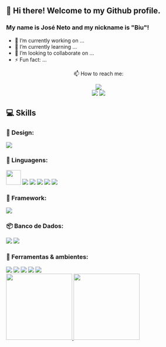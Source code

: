 ## 👋 Hi there! Welcome to my Github profile.
### My name is José Neto and my nickname is "Biu"!

<!--
**Joseneeto/Joseneeto** is a ✨ _special_ ✨ repository because its `README.md` (this file) appears on your GitHub profile.

Here are some ideas to get you started:


- 🤔 I’m looking for help with ...
- 💬 Ask me about ...
- 😄 Pronouns: ...

-->


- 🔭 I’m currently working on ...
- 🌱 I’m currently learning ...
- 👯 I’m looking to collaborate on ...
- ⚡ Fun fact: ...

<div align='center'>
📫 How to reach me:

  <a href="https://www.linkedin.com/in/josé-neto-94b065198/" target="_blank"><img src="https://img.shields.io/badge/-LinkedIn-%230077B5?style=for-the-badge&logo=linkedin&logoColor=white" target="_blank"></a>  
  <a href = "mailto:contato@joseneto002@gmail.com"><img src="https://img.shields.io/badge/Gmail-D14836?style=for-the-badge&logo=gmail&logoColor=white" target="_blank"></a> 
  <a href="https://instagram.com/ze.neeto" target="_blank"><img src="https://img.shields.io/badge/-Instagram-%23E4405F?style=for-the-badge&logo=instagram&logoColor=white" target="_blank"></a>

</div>

## 💻 Skills

### 🎨 Design:
  
  <img src="https://cdn.jsdelivr.net/gh/devicons/devicon/icons/figma/figma-original.svg" />
          

### 💬 Linguagens:

  <img src="https://cdn.jsdelivr.net/gh/devicons/devicon/icons/java/java-original.svg" width="40" height="40"/> 
  <img src="https://cdn.jsdelivr.net/gh/devicons/devicon/icons/c/c-original.svg" />
  <img src="https://cdn.jsdelivr.net/gh/devicons/devicon/icons/html5/html5-original-wordmark.svg" />
  <img src="https://cdn.jsdelivr.net/gh/devicons/devicon/icons/css3/css3-original-wordmark.svg" />
  <img src="https://cdn.jsdelivr.net/gh/devicons/devicon/icons/javascript/javascript-original.svg" />
  <img src="https://cdn.jsdelivr.net/gh/devicons/devicon/icons/python/python-original-wordmark.svg" />
          

### 🔨 Framework:

  <img src="https://cdn.jsdelivr.net/gh/devicons/devicon/icons/spring/spring-original-wordmark.svg" />
          

### 📦 Banco de Dados:

  <img src="https://cdn.jsdelivr.net/gh/devicons/devicon/icons/mysql/mysql-original-wordmark.svg" />
  <img src="https://cdn.jsdelivr.net/gh/devicons/devicon/icons/postgresql/postgresql-original-wordmark.svg" />
          
          

### 🔧 Ferramentas & ambientes:

  <img src="https://cdn.jsdelivr.net/gh/devicons/devicon/icons/vscode/vscode-original-wordmark.svg" />
  <img src="https://cdn.jsdelivr.net/gh/devicons/devicon/icons/git/git-plain-wordmark.svg" />
  <img src="https://cdn.jsdelivr.net/gh/devicons/devicon/icons/linux/linux-original.svg" /> 
  <img src="https://cdn.jsdelivr.net/gh/devicons/devicon/icons/ubuntu/ubuntu-plain-wordmark.svg" />      
  <img src="https://cdn.jsdelivr.net/gh/devicons/devicon/icons/docker/docker-original-wordmark.svg" />
  
  
 <div>
  <a href="https://github.com/seu-usuário-aqui">
  <img height="180em" src="https://github-readme-stats.vercel.app/api/top-langs/?username=seu-usuário-aqui&layout=compact&langs_count=7&theme=dracula"/>
  <img height="180em" src="https://github-readme-stats.vercel.app/api?username=seu-usuário-aqui&show_icons=true&theme=dracula&include_all_commits=true&count_private=true"/>
</div>



